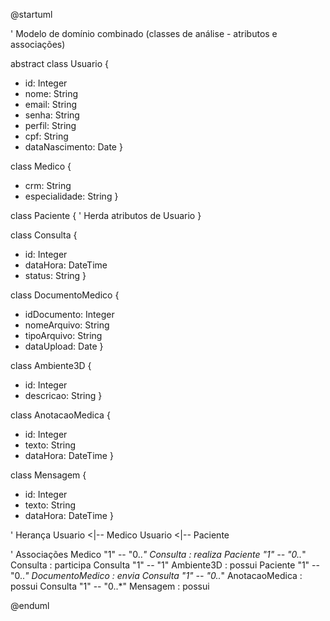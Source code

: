 @startuml

' Modelo de domínio combinado (classes de análise - atributos e associações)

abstract class Usuario {
  - id: Integer
  - nome: String
  - email: String
  - senha: String
  - perfil: String
  - cpf: String
  - dataNascimento: Date
}

class Medico {
  - crm: String
  - especialidade: String
}

class Paciente {
  ' Herda atributos de Usuario
}

class Consulta {
  - id: Integer
  - dataHora: DateTime
  - status: String
}

class DocumentoMedico {
  - idDocumento: Integer
  - nomeArquivo: String
  - tipoArquivo: String
  - dataUpload: Date
}

class Ambiente3D {
  - id: Integer
  - descricao: String
}

class AnotacaoMedica {
  - id: Integer
  - texto: String
  - dataHora: DateTime
}

class Mensagem {
  - id: Integer
  - texto: String
  - dataHora: DateTime
}

' Herança
Usuario <|-- Medico
Usuario <|-- Paciente

' Associações
Medico "1" -- "0..*" Consulta : realiza
Paciente "1" -- "0..*" Consulta : participa
Consulta "1" -- "1" Ambiente3D : possui
Paciente "1" -- "0..*" DocumentoMedico : envia
Consulta "1" -- "0..*" AnotacaoMedica : possui
Consulta "1" -- "0..*" Mensagem : possui

@enduml
